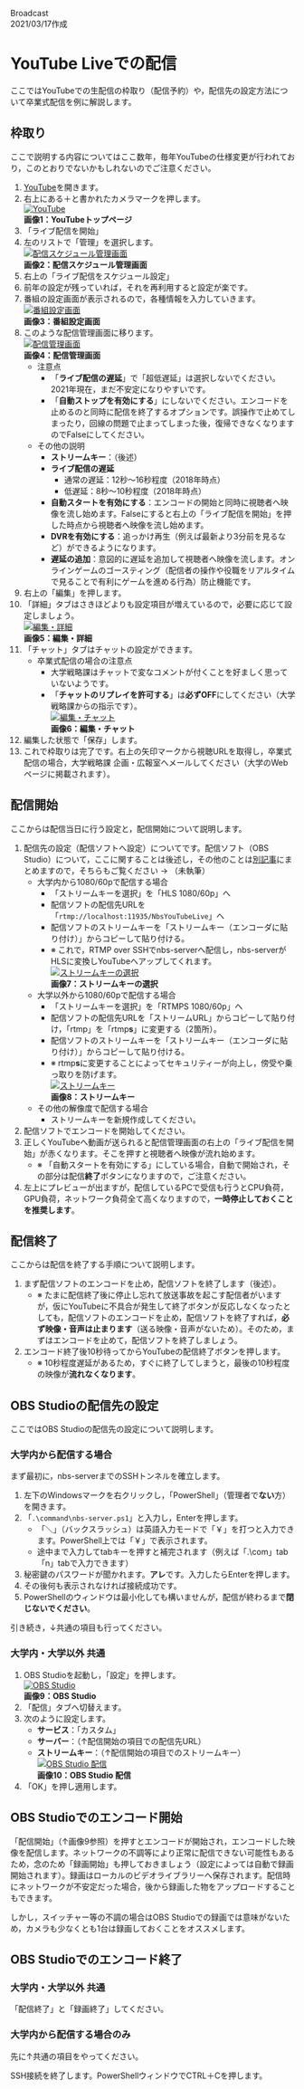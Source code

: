 Broadcast  
2021/03/17作成

# YouTube Liveでの配信

ここではYouTubeでの生配信の枠取り（配信予約）や，配信先の設定方法について卒業式配信を例に解説します。


## 枠取り

ここで説明する内容についてはここ数年，毎年YouTubeの仕様変更が行われており，このとおりでないかもしれないのでご注意ください。

1. [YouTube](https://www.youtube.com/)を開きます。
1. 右上にある＋と書かれたカメラマークを押します。  
[![](./image/YouTube01.webp "YouTube")](./image/YouTube01.webp)  
**画像1：YouTubeトップページ**
1. 「ライブ配信を開始」
1. 左のリストで「管理」を選択します。  
[![](./image/YouTube02.webp "配信スケジュール管理画面")](./image/YouTube02.webp)  
**画像2：配信スケジュール管理画面**
1. 右上の「ライブ配信をスケジュール設定」
1. 前年の設定が残っていれば，それを再利用すると設定が楽です。
1. 番組の設定画面が表示されるので，各種情報を入力していきます。  
[![](./image/YouTube03.webp "番組設定画面")](./image/YouTube03.webp)  
**画像3：番組設定画面**
1. このような配信管理画面に移ります。  
[![](./image/YouTube04.webp "配信管理画面")](./image/YouTube04.webp)  
**画像4：配信管理画面**
	- 注意点
		- 「**ライブ配信の遅延**」で「超低遅延」は選択しないでください。2021年現在，まだ不安定になりやすいです。
		- 「**自動ストップを有効にする**」にしないでください。エンコードを止めるのと同時に配信を終了するオプションです。誤操作で止めてしまったり，回線の問題で止まってしまった後，復帰できなくなりますのでFalseにしてください。
	- その他の説明
		- **ストリームキー**：（後述）
		- **ライブ配信の遅延**
			- 通常の遅延：12秒〜16秒程度（2018年時点）
			- 低遅延：8秒〜10秒程度（2018年時点）
		- **自動スタートを有効にする**：エンコードの開始と同時に視聴者へ映像を流し始めます。Falseにすると右上の「ライブ配信を開始」を押した時点から視聴者へ映像を流し始めます。
		- **DVRを有効にする**：追っかけ再生（例えば最新より3分前を見るなど）ができるようになります。
		- **遅延の追加**：意図的に遅延を追加して視聴者へ映像を流します。オンラインゲームのゴースティング（配信者の操作や役職をリアルタイムで見ることで有利にゲームを進める行為）防止機能です。
1. 右上の「編集」を押します。
1. 「詳細」タブはさきほどよりも設定項目が増えているので，必要に応じて設定しましょう。  
[![](./image/YouTube05.webp "編集・詳細")](./image/YouTube05.webp)  
**画像5：編集・詳細**
1. 「チャット」タブはチャットの設定ができます。
	- 卒業式配信の場合の注意点
		- 大学戦略課はチャットで変なコメントが付くことを好ましく思っていないようです。
		- 「**チャットのリプレイを許可する**」は**必ずOFF**にしてください（大学戦略課からの指示です）。  
		[![](./image/YouTube06.webp "編集・チャット")](./image/YouTube06.webp)  
		**画像6：編集・チャット**
1. 編集した状態で「保存」します。
1. これで枠取りは完了です。右上の矢印マークから視聴URLを取得し，卒業式配信の場合，大学戦略課 企画・広報室へメールしてください（大学のWebページに掲載されます）。


## 配信開始

ここからは配信当日に行う設定と，配信開始について説明します。

1. 配信先の設定（配信ソフトへ設定）についてです。配信ソフト（OBS Studio）について，ここに関することは後述し，その他のことは[別記事](./OBSStudioBroadcast.md)にまとめますので，そちらもご覧ください → （未執筆）
	- 大学内から1080/60pで配信する場合
		- 「ストリームキーを選択」を「HLS 1080/60p」へ
		- 配信ソフトの配信先URLを「`rtmp://localhost:11935/NbsYouTubeLive`」へ
		- 配信ソフトのストリームキーを「ストリームキー（エンコーダに貼り付け）」からコピーして貼り付ける。
		- ※ これで，RTMP over SSHでnbs-serverへ配信し，nbs-serverがHLSに変換しYouTubeへアップしてくれます。  
		[![](./image/YouTube07.webp "ストリームキーの選択")](./image/YouTube07.webp)  
		**画像7：ストリームキーの選択**
	- 大学以外から1080/60pで配信する場合
		- 「ストリームキーを選択」を「RTMPS 1080/60p」へ
		- 配信ソフトの配信先URLを「ストリームURL」からコピーして貼り付け，「rtmp」を「rtmp**s**」に変更する（2箇所）。
		- 配信ソフトのストリームキーを「ストリームキー（エンコーダに貼り付け）」からコピーして貼り付ける。
		- ※ rtmp**s**に変更することによってセキュリティーが向上し，傍受や乗っ取りを防げます。  
		[![](./image/YouTube08.webp "ストリームキー")](./image/YouTube08.webp)  
		**画像8：ストリームキー**
	- その他の解像度で配信する場合
		- ストリームキーを新規作成してください。
1. 配信ソフトでエンコードを開始してください。
1. 正しくYouTubeへ動画が送られると配信管理画面の右上の「ライブ配信を開始」が赤くなります。そこを押すと視聴者へ映像が流れ始めます。
	- ※ 「自動スタートを有効にする」にしている場合，自動で開始され，その部分は配信**終了**ボタンになりますので，ご注意ください。
1. 左上にプレビューが出ますが，配信しているPCで受信も行うとCPU負荷，GPU負荷，ネットワーク負荷全て高くなりますので，**一時停止しておくことを推奨します**。


## 配信終了

ここからは配信を終了する手順について説明します。

1. まず配信ソフトのエンコードを止め，配信ソフトを終了します（後述）。
	- ※ たまに配信終了後に停止し忘れて放送事故を起こす配信者がいますが，仮にYouTubeに不具合が発生して終了ボタンが反応しなくなったとしても，配信ソフトのエンコードを止め，配信ソフトを終了すれば，**必ず映像・音声は止まります**（送る映像・音声がないため）。そのため，まずはエンコードを止めて，配信ソフトを終了しましょう。
1. エンコード終了後10秒待ってからYouTubeの配信終了ボタンを押します。
	- ※ 10秒程度遅延があるため，すぐに終了してしまうと，最後の10秒程度の映像が**流れなくなります**。


## OBS Studioの配信先の設定

ここではOBS Studioの配信先の設定について説明します。

### 大学内から配信する場合

まず最初に，nbs-serverまでのSSHトンネルを確立します。

1. 左下のWindowsマークを右クリックし，「PowerShell」（管理者で**ない**方）を開きます。
1. 「`.\command\nbs-server.ps1`」と入力し，Enterを押します。
	- 「＼」（バックスラッシュ）は英語入力モードで「￥」を打つと入力できます。PowerShell上では「￥」で表示されます。
	- 途中まで入力してtabキーを押すと補完されます（例えば「.\\com」tab「n」tabで入力できます）
1. 秘密鍵のパスワードが聞かれます。**アレ**です。入力したらEnterを押します。
1. その後何も表示されなければ接続成功です。
1. PowerShellのウィンドウは最小化しても構いませんが，配信が終わるまで**閉じないでください**。

引き続き，↓共通の項目も行ってください。


### 大学内・大学以外 共通

1. OBS Studioを起動し，「設定」を押します。  
[![](./image/YouTube09.webp "OBS Studio")](./image/YouTube09.webp)  
**画像9：OBS Studio**
1. 「配信」タブへ切替えます。
1. 次のように設定します。
	- **サービス**：「カスタム」
	- **サーバー**：（↑配信開始の項目での配信先URL）
	- **ストリームキー**：（↑配信開始の項目でのストリームキー）  
	[![](./image/YouTube10.webp "OBS Studio 配信")](./image/YouTube10.webp)  
	**画像10：OBS Studio 配信**
1. 「OK」を押し適用します。


## OBS Studioでのエンコード開始

「配信開始」（↑画像9参照）を押すとエンコードが開始され，エンコードした映像を配信します。ネットワークの不調等により正常に配信できない可能性もあるため，念のため「録画開始」も押しておきましょう（設定によっては自動で録画開始されます）。録画はローカルのビデオライブラリーへ保存されます。配信時にネットワークが不安定だった場合，後から録画した物をアップロードすることもできます。

しかし，スイッチャー等の不調の場合はOBS Studioでの録画では意味がないため，カメラも少なくとも1台は録画しておくことをオススメします。


## OBS Studioでのエンコード終了

### 大学内・大学以外 共通

「配信終了」と「録画終了」してください。


### 大学内から配信する場合のみ

先に↑共通の項目をやってください。

SSH接続を終了します。PowerShellウィンドウでCTRL＋Cを押します。
